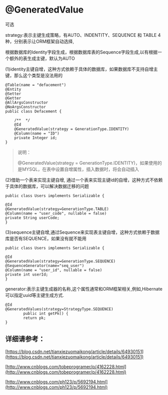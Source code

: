 # @GeneratedValue

可选

strategy:表示主键生成策略，有AUTO、INDENTITY、SEQUENCE 和 TABLE 4种，分别表示让ORM框架自动选择,

根据数据库的Identity字段生成，根据数据库表的Sequence字段生成,以有根据一个额外的表生成主键，默认为AUTO

\(1\)identity主键自增，这种方式依赖于具体的数据库，如果数据库不支持自增主键，那么这个类型是没法用的

```
@Table(name = "defacement")
@Entity
@Setter
@Getter
@AllArgsConstructor
@NoArgsConstructor
public class Defacement {

    /**  */
    @Id
    @GeneratedValue(strategy = GenerationType.IDENTITY)
    @Column(name = "ID")
    private Integer id;
}
```

> 说明：
>
> @GeneratedValue\(strategy = GenerationType.IDENTITY\)，如果使用的是MYSQL，在表中设置自增属性，插入数据时，将会自动插入

\(2\)借助一个表来实现主键自增, 通过一个表来实现主键id的自增，这种方式不依赖于具体的数据库，可以解决数据迁移的问题

```
public class Users implements Serializable {

@Id
@GeneratedValue(strategy=GenerationType.TABLE)
@Column(name = "user_code", nullable = false)
private String userCode;
}
```

\(3\)sequence主键自增,通过Sequence来实现表主键自增，这种方式依赖于数据库是否有SEQUENCE，如果没有就不能用

```
public class Users implements Serializable {

@Id
@GeneratedValue(strategy=GenerationType.SEQUENCE)
@SequenceGenerator(name="seq_user")
@Column(name = "user_id", nullable = false)
private int userId;
}
```

generator:表示主键生成器的名称,这个属性通常和ORM框架相关,例如,Hibernate可以指定uuid等主键生成方式.

```
@Id
@GeneratedValues(strategy=StrategyType.SEQUENCE)
        public int getPk() {
        return pk;
}
```

## 详细请参考：

[https://blog.csdn.net/tianxiezuomaikong/article/details/64930151](https://blog.csdn.net/tianxiezuomaikong/article/details/64930151)

[http://www.cnblogs.com/tobeprogramer/p/4162228.html](http://www.cnblogs.com/tobeprogramer/p/4162228.html)

[http://www.cnblogs.com/ph123/p/5692194.html](http://www.cnblogs.com/ph123/p/5692194.html)


